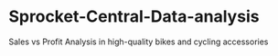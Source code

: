 # Sprocket-Central-Data-analysis
Sales vs Profit Analysis in high-quality bikes and cycling accessories

